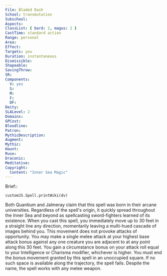 ```yaml
---
File: Bladed Dash
School: transmutation
Subschool: 
Aspects: 
ClassList: { bard: 2, magus: 2 }
CastTime: standard action
Range: personal
Area: 
Effect: 
Targets: you
Duration: instantaneous
Dismissible: 
Shapeable: 
SavingThrow: 
SR: 
Components:
  V: yes
  S: 
  M: 
  F: 
  DF: 
Deity: 
SLALevel: 2
Domains: 
GPCost: 
Bloodline: 
Patron: 
MythicDescription: 
Augment: 
Mythic: 
Haunt: 
Ruse: 
Draconic: 
Meditative: 
Copyright:
  Content: "Inner Sea Magic"
---
```

Brief:: 

```dataviewjs
customJS.Spell.printWiki(dv)
```

Both Quantium and Jalmeray claim that this spell was born in their arcane universities. Regardless of the spell's origin, it quickly spread throughout the Inner Sea and beyond as spellcasting sword-fighters learned of its existence.  When you cast this spell, you immediately move up to 30 feet in a straight line any direction, momentarily leaving a multi-hued cascade of images behind you. This movement does not provoke attacks of opportunity. You may make a single melee attack at your highest base attack bonus against any one creature you are adjacent to at any point along this 30 feet. You gain a circumstance bonus on your attack roll equal to your Intelligence or Charisma modifier, whichever is higher.  You must end the bonus movement granted by this spell in an unoccupied square. If no such space is available along the trajectory, the spell fails. Despite the name, the spell works with any melee weapon.
